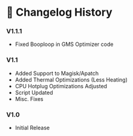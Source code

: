 # 📝 Changelog History



### V1.1.1

* Fixed Booploop in GMS Optimizer code



### V1.1

* Added Support to Magisk/Apatch
* Added Thermal Optimizations (Less Heating)
* CPU Hotplug Optimizations Adjusted
* Script Updated
* Misc. Fixes



### V1.0

* Initial Release
